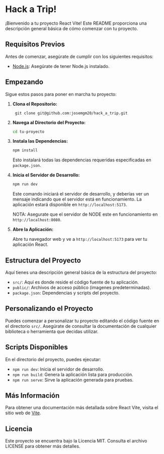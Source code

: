 # Hack a Trip!

¡Bienvenido a tu proyecto React Vite! Este README proporciona una descripción general básica de cómo comenzar con tu proyecto.

## Requisitos Previos

Antes de comenzar, asegúrate de cumplir con los siguientes requisitos:

- [Node.js](https://nodejs.org/es/download/): Asegúrate de tener Node.js instalado.

## Empezando

Sigue estos pasos para poner en marcha tu proyecto:

1. **Clona el Repositorio:**

   
        git clone git@github.com:josemgm20/hack_a_trip.git


2. **Navega al Directorio del Proyecto:**

    ```bash
    cd tu-proyecto
    ```

3. **Instala las Dependencias:**

    ```bash
    npm install
    ```

    Esto instalará todas las dependencias requeridas especificadas en `package.json`.

4. **Inicia el Servidor de Desarrollo:**

    ```bash
    npm run dev
    ```

    Este comando iniciará el servidor de desarrollo, y deberías ver un mensaje indicando que el servidor está en funcionamiento. La aplicación estará disponible en `http://localhost:5173`.

    NOTA: Asegurate que el servidor de NODE este en funcionamiento en `http://localhost:8080`.

5. **Abre la Aplicación:**

   Abre tu navegador web y ve a `http://localhost:5173` para ver tu aplicación React.

## Estructura del Proyecto

Aquí tienes una descripción general básica de la estructura del proyecto:

- `src/`: Aquí es donde reside el código fuente de tu aplicación.
- `public/`: Archivos de acceso público (imagenes predeterminadas).
- `package.json`: Dependencias y scripts del proyecto.

## Personalizando el Proyecto

Puedes comenzar a personalizar tu proyecto editando el código fuente en el directorio `src/`. Asegúrate de consultar la documentación de cualquier biblioteca o herramienta que decidas utilizar.

## Scripts Disponibles

En el directorio del proyecto, puedes ejecutar:

- `npm run dev`: Inicia el servidor de desarrollo.
- `npm run build`: Genera la aplicación lista para producción.
- `npm run serve`: Sirve la aplicación generada para pruebas.

## Más Información

Para obtener una documentación más detallada sobre React Vite, visita el sitio web de [Vite](https://vitejs.dev/).

## Licencia

Este proyecto se encuentra bajo la Licencia MIT. Consulta el archivo LICENSE para obtener más detalles.
